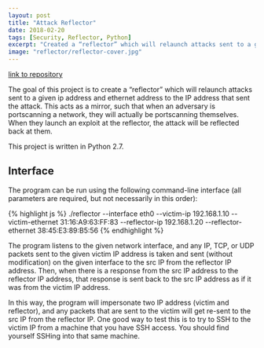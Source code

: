 ```yaml
---
layout: post
title: "Attack Reflector"
date: 2018-02-20
tags: [Security, Reflector, Python]
excerpt: "Created a “reflector” which will relaunch attacks sent to a given ip address and ethernet address to the IP address that sent the attack." 
image: "reflector/reflector-cover.jpg"
---
```


[link to repository](https://github.com/AchyuthaBharadwaj/Reflector-python)

The goal of this project is to create a “reflector” which will relaunch attacks sent to a given ip address and ethernet address to the IP address that sent the attack. This acts as a mirror, such that when an adversary is portscanning a network, they will actually be portscanning themselves. When they launch an exploit at the reflector, the attack will be reflected back at them.

This project is written in Python 2.7.

## Interface

The program can be run using the following command-line interface (all parameters are required, but not necessarily in this order):

{% highlight js %}
  ./reflector --interface eth0 --victim-ip 192.168.1.10  --victim-ethernet 31:16:A9:63:FF:83 --reflector-ip 192.168.1.20 --reflector-ethernet 38:45:E3:89:B5:56
{% endhighlight %}

The program listens to the given network interface, and any IP, TCP, or UDP packets sent to the given victim IP address is taken and sent (without modification) on the given interface to the src IP from the reflector IP address. Then, when there is a response from the src IP address to the reflector IP address, that response is sent back to the src IP address as if it was from the victim IP address.

In this way, the program will impersonate two IP address (victim and reflector), and any packets that are sent to the victim will get re-sent to the src IP from the reflector IP. One good way to test this is to try to SSH to the victim IP from a machine that you have SSH access. You should find yourself SSHing into that same machine.